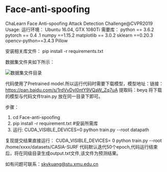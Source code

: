 # Face-anti-spoofing
ChaLearn Face Anti-spoofing Attack Detection Challenge@CVPR2019
Usage:
运行环境：
Ubuntu 16.04, GTX 1080Ti 
需要库：
    python == 3.6.2
    pytorch == 0.4 .1
		numpy ==1.15.2
		matplotlib == 3.0.2
		sklearn ==0.20.3
		opencv-python==3.4.3
    Pillow


安装相关库文件：
pip install -r requirements.txt

数据集文件夹如下所示：


 ![数据集文件目录](https://github.com/SkyKuang/Face-anti-spoofing/blob/master/pic.png)

代码使用了Pretrained model.所以运行代码时需要下载模型，模型地址：链接：https://pan.baidu.com/s/1rdVvDyI0ntY9VQaW_Zq7uA 提取码：beyq 将下载的模型与代码文件train.py 放在同一目录下即可。

步骤：
1.	cd Face-anti-spoofing
2.	pip install -r requirement.txt  #安装所需库
3.	运行: CUDA_VISIBLE_DEVICES=0 python train.py --root datapath 

复现提交结果直接运行：
CUDA_VISIBLE_DEVICES= 0 python train.py --root /home/xxxx/datasets/CASIA-SURF
代码默认迭代50个epoch,代码运行结束后，将在同级目录生成output.txt文件,该文件为预测结果。

如有问题可联系：skykuang@stu.xmu.edu.cn

